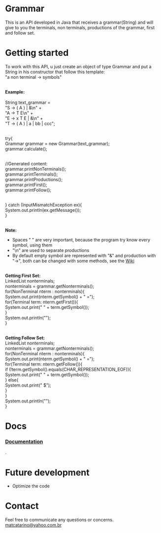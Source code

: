 # Grammar
  This is an API developed in Java that receives a grammar(String) and will give to you the terminals, non terminals, productions of the grammar, first and follow set.

# Getting started
  To work with this API, u just create an object of type Grammar and put a String in his constructor that follow this template:
  <br>"a non terminal -> symbols"
  
  <br><b>Example:</b>
  <br>
<br>String text_grammar = 
<br>            "S -> ( A ) | &\n" + 
<br>            "A -> T E\n" +
<br>            "E -> x T E | &\n" + 
<br>            "T -> ( A ) | a | bb | ccc";
        
<br>        try{
<br>            Grammar grammar = new Grammar(text_grammar);
<br>            grammar.calculate();
            
 <br>           //Generated content:
 <br>           grammar.printNonTerminals();
 <br>           grammar.printTerminals();
 <br>           grammar.printProductions();
 <br>           grammar.printFirst();
 <br>           grammar.printFollow();
            
 <br>       } catch (InputMismatchException ex){
 <br>           System.out.println(ex.getMessage());
 <br>       }
  
  <br> <b>Note:</b>
  <br>
  * Spaces " " are very important, because the program try know every symbol, using them
  * "\n" are used to separate productions
  * By default empty symbol are represented with "&" and production with "->", both can be changed with some methods, see the 
  <a href="https://github.com/matheusaguilar/Grammar/wiki"> Wiki</a>
  
  <br> <b>Getting First Set:</b>
  <br> LinkedList nonterminals;
  <br> nonterminals = grammar.getNonterminals();
  <br> for(NonTerminal nterm : nonterminals){
  <br> System.out.print(nterm.getSymbol() + " =");
  <br> for(Terminal term: nterm.getFirst()){
  <br> System.out.print(" " + term.getSymbol());
  <br> }
  <br> System.out.println("");
  <br> }
  
  <br> <b>Getting Follow Set:</b>
  <br> LinkedList nonterminals;
  <br> nonterminals = grammar.getNonterminals();
  <br> for(NonTerminal nterm : nonterminals){
  <br> System.out.print(nterm.getSymbol() + " =");
  <br> for(Terminal term: nterm.getFollow()){
  <br> if (!term.getSymbol().equals(CHAR_REPRESENTATION_EOF)){
  <br> System.out.print(" " + term.getSymbol());
  <br> } else{
  <br> System.out.print(" $");
  <br> }
  <br> }
  <br> System.out.println("");
  <br> }
  
# Docs
<a href="https://github.com/matheusaguilar/Grammar/wiki"><h3>Documentation</h3></a>.
  
# Future development
* Optimize the code

# Contact
Feel free to communicate any questions or concerns. matcatarino@yahoo.com.br
